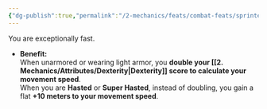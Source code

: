 ```yaml
---
{"dg-publish":true,"permalink":"/2-mechanics/feats/combat-feats/sprinter/","noteIcon":""}
---
```


You are exceptionally fast.

- **Benefit:**  
    When unarmored or wearing light armor, you **double your [[2. Mechanics/Attributes/Dexterity\|Dexterity]] score to calculate your movement speed**.  
    When you are **Hasted** or **Super Hasted**, instead of doubling, you gain a flat **+10 meters to your movement speed**.